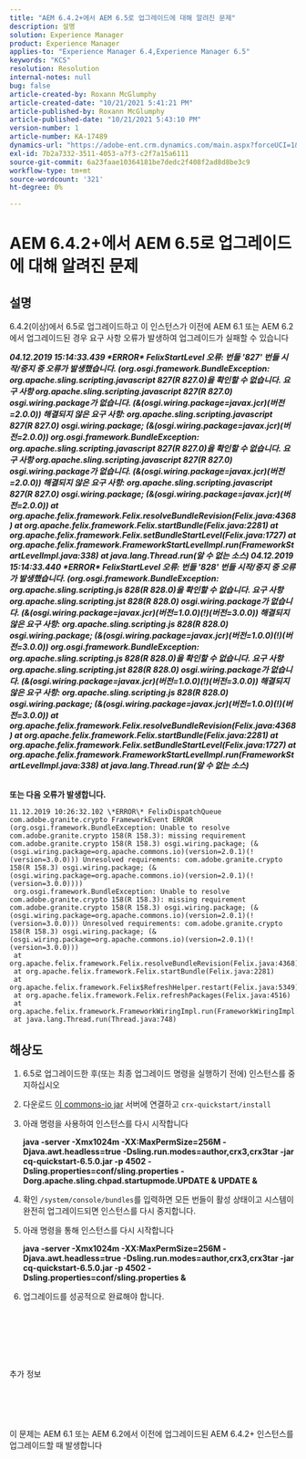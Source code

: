 ```yaml
---
title: "AEM 6.4.2+에서 AEM 6.5로 업그레이드에 대해 알려진 문제"
description: 설명
solution: Experience Manager
product: Experience Manager
applies-to: "Experience Manager 6.4,Experience Manager 6.5"
keywords: "KCS"
resolution: Resolution
internal-notes: null
bug: false
article-created-by: Roxann McGlumphy
article-created-date: "10/21/2021 5:41:21 PM"
article-published-by: Roxann McGlumphy
article-published-date: "10/21/2021 5:43:10 PM"
version-number: 1
article-number: KA-17489
dynamics-url: "https://adobe-ent.crm.dynamics.com/main.aspx?forceUCI=1&pagetype=entityrecord&etn=knowledgearticle&id=a344a718-9632-ec11-b6e5-000d3a5ba97a"
exl-id: 7b2a7332-3511-4053-a7f3-c2f7a15a6111
source-git-commit: 6a23faae10364181be7dedc2f408f2ad8d8be3c9
workflow-type: tm+mt
source-wordcount: '321'
ht-degree: 0%

---
```


# AEM 6.4.2+에서 AEM 6.5로 업그레이드에 대해 알려진 문제

## 설명


6.4.2(이상)에서 6.5로 업그레이드하고 이 인스턴스가 이전에 AEM 6.1 또는 AEM 6.2에서 업그레이드된 경우 요구 사항 오류가 발생하여 업그레이드가 실패할 수 있습니다

<b>*04.12.2019 15:14:33.439 \*ERROR\* FelixStartLevel 오류: 번들 &#39;827&#39; 번들 시작/중지 중 오류가 발생했습니다. (org.osgi.framework.BundleException: org.apache.sling.scripting.javascript 827(R 827.0)을 확인할 수 없습니다. 요구 사항 org.apache.sling.scripting.javascript 827(R 827.0) osgi.wiring.package가 없습니다. (&amp;(osgi.wiring.package=javax.jcr)(버전=2.0.0)) 해결되지 않은 요구 사항: org.apache.sling.scripting.javascript 827(R 827.0) osgi.wiring.package; (&amp;(osgi.wiring.package=javax.jcr)(버전=2.0.0))*
*org.osgi.framework.BundleException: org.apache.sling.scripting.javascript 827(R 827.0)을 확인할 수 없습니다. 요구 사항 org.apache.sling.scripting.javascript 827(R 827.0) osgi.wiring.package가 없습니다. (&amp;(osgi.wiring.package=javax.jcr)(버전=2.0.0)) 해결되지 않은 요구 사항: org.apache.sling.scripting.javascript 827(R 827.0) osgi.wiring.package; (&amp;(osgi.wiring.package=javax.jcr)(버전=2.0.0))*
*at org.apache.felix.framework.Felix.resolveBundleRevision(Felix.java:4368)*
*at org.apache.felix.framework.Felix.startBundle(Felix.java:2281)*
*at org.apache.felix.framework.Felix.setBundleStartLevel(Felix.java:1727)*
*at org.apache.felix.framework.FrameworkStartLevelImpl.run(FrameworkStartLevelImpl.java:338)*
*at java.lang.Thread.run(알 수 없는 소스)*
*04.12.2019 15:14:33.440 \*ERROR\* FelixStartLevel 오류: 번들 &#39;828&#39; 번들 시작/중지 중 오류가 발생했습니다. (org.osgi.framework.BundleException: org.apache.sling.scripting.js 828(R 828.0)을 확인할 수 없습니다. 요구 사항 org.apache.sling.scripting.jst 828(R 828.0) osgi.wiring.package가 없습니다. (&amp;(osgi.wiring.package=javax.jcr)(버전=1.0.0)(!)(버전=3.0.0)) 해결되지 않은 요구 사항: org.apache.sling.scripting.js 828(R 828.0) osgi.wiring.package; (&amp;(osgi.wiring.package=javax.jcr)(버전=1.0.0)(!)(버전=3.0.0))*
*org.osgi.framework.BundleException: org.apache.sling.scripting.js 828(R 828.0)을 확인할 수 없습니다. 요구 사항 org.apache.sling.scripting.jst 828(R 828.0) osgi.wiring.package가 없습니다. (&amp;(osgi.wiring.package=javax.jcr)(버전=1.0.0)(!)(버전=3.0.0)) 해결되지 않은 요구 사항: org.apache.sling.scripting.js 828(R 828.0) osgi.wiring.package; (&amp;(osgi.wiring.package=javax.jcr)(버전=1.0.0)(!)(버전=3.0.0))*
*at org.apache.felix.framework.Felix.resolveBundleRevision(Felix.java:4368)*
*at org.apache.felix.framework.Felix.startBundle(Felix.java:2281)*
*at org.apache.felix.framework.Felix.setBundleStartLevel(Felix.java:1727)*
*at org.apache.felix.framework.FrameworkStartLevelImpl.run(FrameworkStartLevelImpl.java:338)*
*at java.lang.Thread.run(알 수 없는 소스)*

<br>또는 다음 오류가 발생합니다.</b>

```
11.12.2019 10:26:32.102 \*ERROR\* FelixDispatchQueue com.adobe.granite.crypto FrameworkEvent ERROR (org.osgi.framework.BundleException: Unable to resolve com.adobe.granite.crypto 158(R 158.3): missing requirement com.adobe.granite.crypto 158(R 158.3) osgi.wiring.package; (&(osgi.wiring.package=org.apache.commons.io)(version=2.0.1)(!(version=3.0.0))) Unresolved requirements: com.adobe.granite.crypto 158(R 158.3) osgi.wiring.package; (&(osgi.wiring.package=org.apache.commons.io)(version=2.0.1)(!(version=3.0.0))))
 org.osgi.framework.BundleException: Unable to resolve com.adobe.granite.crypto 158(R 158.3): missing requirement com.adobe.granite.crypto 158(R 158.3) osgi.wiring.package; (&(osgi.wiring.package=org.apache.commons.io)(version=2.0.1)(!(version=3.0.0))) Unresolved requirements: com.adobe.granite.crypto 158(R 158.3) osgi.wiring.package; (&(osgi.wiring.package=org.apache.commons.io)(version=2.0.1)(!(version=3.0.0)))
 at org.apache.felix.framework.Felix.resolveBundleRevision(Felix.java:4368)
 at org.apache.felix.framework.Felix.startBundle(Felix.java:2281)
 at org.apache.felix.framework.Felix$RefreshHelper.restart(Felix.java:5349)
 at org.apache.felix.framework.Felix.refreshPackages(Felix.java:4516)
 at org.apache.felix.framework.FrameworkWiringImpl.run(FrameworkWiringImpl.java:188)
 at java.lang.Thread.run(Thread.java:748)
```

## 해상도


1. 6.5로 업그레이드한 후(또는 최종 업그레이드 명령을 실행하기 전에) 인스턴스를 중지하십시오
2. 다운로드 [이 commons-io jar](https://repo1.maven.org/maven2/commons-io/commons-io/2.6/commons-io-2.6.jar) 서버에 연결하고 `crx-quickstart/install`
3. 아래 명령을 사용하여 인스턴스를 다시 시작합니다

   <b>java -server -Xmx1024m -XX:MaxPermSize=256M -Djava.awt.headless=true -Dsling.run.modes=author,crx3,crx3tar -jar cq-quickstart-6.5.0.jar -p 4502 -Dsling.properties=conf/sling.properties -Dorg.apache.sling.chpad.startupmode.UPDATE &amp; UPDATE &amp;</b>
4. 확인 `/system/console/bundles`를 입력하면 모든 번들이 활성 상태이고 시스템이 완전히 업그레이드되면 인스턴스를 다시 중지합니다.
5. 아래 명령을 통해 인스턴스를 다시 시작합니다

   <b>java -server -Xmx1024m -XX:MaxPermSize=256M -Djava.awt.headless=true -Dsling.run.modes=author,crx3,crx3tar -jar cq-quickstart-6.5.0.jar -p 4502 -Dsling.properties=conf/sling.properties &amp;</b>
6. 업그레이드를 성공적으로 완료해야 합니다.

<br><br><br><br><br><br>추가 정보<br><br><br><br><br><br>
이 문제는 AEM 6.1 또는 AEM 6.2에서 이전에 업그레이드된 AEM 6.4.2+ 인스턴스를 업그레이드할 때 발생합니다
